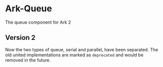# Ark-Queue
The queue component for Ark 2

## Version 2

Now the two types of queue, serial and parallel, have been separated.
The old united implementations are marked as `deprecated` and would be removed in the future.